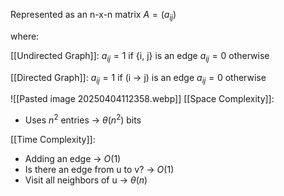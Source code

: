 Represented as an n-x-n matrix
$A = (a_{ij})$

where:

[[Undirected Graph]]:
	$a_{ij} = 1$ if {i, j} is an edge
	$a_{ij} = 0$ otherwise

[[Directed Graph]]:
	$a_{ij} = 1$ if (i -> j) is an edge
	$a_{ij} = 0$ otherwise

![[Pasted image 20250404112358.webp]]
[[Space Complexity]]:
- Uses $n^2$ entries -> $\theta(n^2)$ bits 

[[Time Complexity]]:
- Adding an edge -> $O(1)$ 
- Is there an edge from u to v? -> $O(1)$ 
- Visit all neighbors of u -> $\theta(n)$
